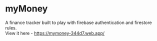 # myMoney
A finance tracker built to play with firebase authentication and firestore rules. <br>
View it here - https://mymoney-344d7.web.app/
